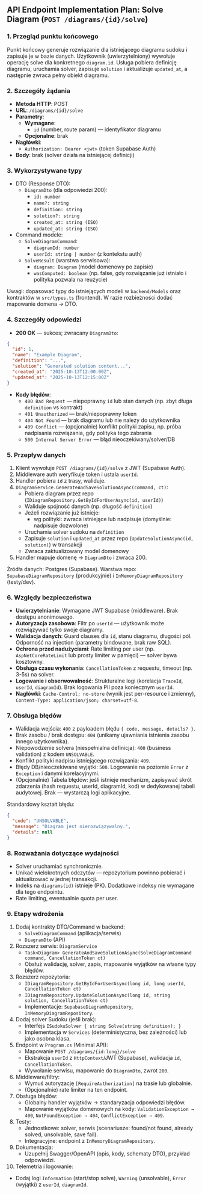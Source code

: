 ## API Endpoint Implementation Plan: Solve Diagram (`POST /diagrams/{id}/solve`)

### 1. Przegląd punktu końcowego

Punkt końcowy generuje rozwiązanie dla istniejącego diagramu sudoku i zapisuje je w bazie danych. Użytkownik (uwierzytelniony) wywołuje operację solve dla konkretnego `diagram.id`. Usługa pobiera definicję diagramu, uruchamia solver, zapisuje `solution` i aktualizuje `updated_at`, a następnie zwraca pełny obiekt diagramu.

### 2. Szczegóły żądania

- **Metoda HTTP**: POST
- **URL**: `/diagrams/{id}/solve`
- **Parametry**:
  - **Wymagane**:
    - `id` (number, route param) — identyfikator diagramu
  - **Opcjonalne**: brak
- **Nagłówki**:
  - `Authorization: Bearer <jwt>` (token Supabase Auth)
- **Body**: brak (solver działa na istniejącej definicji)

### 3. Wykorzystywane typy

- DTO (Response DTO):
  - `DiagramDto` (dla odpowiedzi 200):
    - `id: number`
    - `name?: string`
    - `definition: string`
    - `solution?: string`
    - `created_at: string (ISO)`
    - `updated_at: string (ISO)`
- Command modele:
  - `SolveDiagramCommand`:
    - `diagramId: number`
    - `userId: string | number` (z kontekstu auth)
  - `SolveResult` (warstwa serwisowa):
    - `diagram: Diagram` (model domenowy po zapisie)
    - `wasComputed: boolean` (np. false, gdy rozwiązanie już istniało i polityka pozwala na reużycie)

Uwagi: dopasować typy do istniejących modeli w `backend/Models` oraz kontraktów w `src/types.ts` (frontend). W razie rozbieżności dodać mapowanie domena → DTO.

### 4. Szczegóły odpowiedzi

- **200 OK** — sukces; zwracany `DiagramDto`:

```json
{
  "id": 1,
  "name": "Example Diagram",
  "definition": "...",
  "solution": "Generated solution content...",
  "created_at": "2025-10-13T12:00:00Z",
  "updated_at": "2025-10-13T12:15:00Z"
}
```

- **Kody błędów**:
  - `400 Bad Request` — niepoprawny `id` lub stan danych (np. zbyt długa `definition` vs kontrakt)
  - `401 Unauthorized` — brak/niepoprawny token
  - `404 Not Found` — brak diagramu lub nie należy do użytkownika
  - `409 Conflict` — (opcjonalnie) konflikt polityki zapisu, np. próba nadpisania rozwiązania, gdy polityka tego zabrania
  - `500 Internal Server Error` — błąd nieoczekiwany/solver/DB

### 5. Przepływ danych

1. Klient wywołuje `POST /diagrams/{id}/solve` z JWT (Supabase Auth).
2. Middleware auth weryfikuje token i ustala `userId`.
3. Handler pobiera `id` z trasy, waliduje.
4. `DiagramService.GenerateAndSaveSolutionAsync(command, ct)`:
   - Pobiera diagram przez repo (`IDiagramRepository.GetByIdForUserAsync(id, userId)`)
   - Waliduje spójność danych (np. długość `definition`)
   - Jeżeli rozwiązanie już istnieje:
     - wg polityki: zwraca istniejące lub nadpisuje (domyślnie: nadpisuje dozwolone)
   - Uruchamia solver sudoku na `definition`
   - Zapisuje `solution` i `updated_at` przez repo (`UpdateSolutionAsync(id, solution)`) w transakcji
   - Zwraca zaktualizowany model domenowy
5. Handler mapuje domenę → `DiagramDto` i zwraca 200.

Źródła danych: Postgres (Supabase). Warstwa repo: `SupabaseDiagramRepository` (produkcyjnie) i `InMemoryDiagramRepository` (testy/dev).

### 6. Względy bezpieczeństwa

- **Uwierzytelnianie**: Wymagane JWT Supabase (middleware). Brak dostępu anonimowego.
- **Autoryzacja zasobowa**: Filtr po `userId` — użytkownik może rozwiązywać tylko swoje diagramy.
- **Walidacja danych**: Guard clauses dla `id`, stanu diagramu, długości pól. Odporność na injection (parametry bindowane, brak raw SQL).
- **Ochrona przed nadużyciami**: Rate limiting per user (np. `AspNetCoreRateLimit` lub prosty limiter w pamięci) — solver bywa kosztowny.
- **Obsługa czasu wykonania**: `CancellationToken` z requestu, timeout (np. 3-5s) na solver.
- **Logowanie i obserwowalność**: Strukturalne logi (korelacja `TraceId`, `userId`, `diagramId`). Brak logowania PII poza koniecznym `userId`.
- **Nagłówki**: `Cache-Control: no-store` (wynik jest per-resource i zmienny), `Content-Type: application/json; charset=utf-8`.

### 7. Obsługa błędów

- Walidacja wejścia: `400` z payloadem błędu `{ code, message, details? }`.
- Brak zasobu / brak dostępu: `404` (unikamy ujawniania istnienia zasobu innego użytkownika).
- Niepowodzenie solvera (niespełnialna definicja): `400` (business validation) z kodem `UNSOLVABLE`.
- Konflikt polityki nadpisu istniejącego rozwiązania: `409`.
- Błędy DB/nieoczekiwane wyjątki: `500`. Logowanie na poziomie `Error` z `Exception` i danymi korelacyjnymi.
- (Opcjonalnie) Tabela błędów: jeśli istnieje mechanizm, zapisywać skrót zdarzenia (hash requestu, userId, diagramId, kod) w dedykowanej tabeli audytowej. Brak — wystarczą logi aplikacyjne.

Standardowy kształt błędu:

```json
{
  "code": "UNSOLVABLE",
  "message": "Diagram jest nierozwiązywalny.",
  "details": null
}
```

### 8. Rozważania dotyczące wydajności

- Solver uruchamiać synchronicznie.
- Unikać wielokrotnych odczytów — repozytorium powinno pobierać i aktualizować w jednej transakcji.
- Indeks na `diagrams(id)` istnieje (PK). Dodatkowe indeksy nie wymagane dla tego endpointu.
- Rate limiting, ewentualnie quota per user.

### 9. Etapy wdrożenia

1. Dodaj kontrakty DTO/Command w backend:
   - `SolveDiagramCommand` (aplikacja/serwis)
   - `DiagramDto` (API)
2. Rozszerz serwis: `DiagramService`
   - `Task<Diagram> GenerateAndSaveSolutionAsync(SolveDiagramCommand command, CancellationToken ct)`
   - Obsłuż walidację, solver, zapis, mapowanie wyjątków na własne typy błędów.
3. Rozszerz repozytoria:
   - `IDiagramRepository.GetByIdForUserAsync(long id, long userId, CancellationToken ct)`
   - `IDiagramRepository.UpdateSolutionAsync(long id, string solution, CancellationToken ct)`
   - Implementacje: `SupabaseDiagramRepository`, `InMemoryDiagramRepository`.
4. Dodaj solver Sudoku (jeśli brak):
   - Interfejs `ISudokuSolver { string Solve(string definition); }`
   - Implementacja w `Services` (deterministyczna, bez zależności) lub jako osobna klasa.
5. Endpoint w `Program.cs` (Minimal API):
   - Mapowanie `POST /diagrams/{id:long}/solve`
   - Ekstrakcja `userId` z `HttpContext`/JWT (Supabase), walidacja `id`, `CancellationToken`.
   - Wywołanie serwisu, mapowanie do `DiagramDto`, zwrot `200`.
6. Middleware/filtry:
   - Wymuś autoryzację `[RequireAuthorization]` na trasie lub globalnie.
   - (Opcjonalnie) rate limiter na ten endpoint.
7. Obsługa błędów:
   - Globalny handler wyjątków → standaryzacja odpowiedzi błędów.
   - Mapowanie wyjątków domenowych na kody: `ValidationException → 400`, `NotFoundException → 404`, `ConflictException → 409`.
8. Testy:
   - Jednostkowe: solver, serwis (scenariusze: found/not found, already solved, unsolvable, save fail).
   - Integracyjne: endpoint z `InMemoryDiagramRepository`.
9. Dokumentacja:
   - Uzupełnij Swagger/OpenAPI (opis, kody, schematy DTO), przykład odpowiedzi.
10. Telemetria i logowanie:

- Dodaj logi `Information` (start/stop solve), `Warning` (unsolvable), `Error` (wyjątki) z `userId`, `diagramId`.
